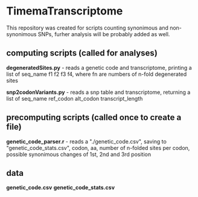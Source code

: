 # TimemaTranscriptome
This repository was created for scripts counting synonimous and non-synonimous SNPs, furher analysis will be probably added as well.

## computing scripts (called for analyses)
**degeneratedSites.py** - reads a genetic code and transcriptome, printing a list of seq_name f1 f2 f3 f4, where fn are numbers of n-fold degenerated sites

**snp2codonVariants.py** - reads a snp table and transcriptome, returning a list of seq_name ref_codon alt_codon transcript_length

## precomputing scripts (called once to create a file)
**genetic_code_parser.r** - reads a "./genetic_code.csv", saving to "genetic_code_stats.csv", codon, aa, number of n-folded sites per codon, possible synonimous changes of 1st, 2nd and 3rd position

## data
**genetic_code.csv**
**genetic_code_stats.csv**



